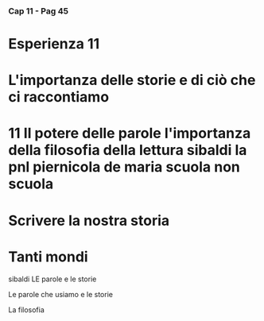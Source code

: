 ### Cap 11 - Pag 45

# Esperienza 11

# L'importanza delle storie e di ciò che ci raccontiamo

# 11 Il potere delle parole l'importanza della filosofia della lettura sibaldi la pnl piernicola de maria scuola non scuola


# Scrivere la nostra storia


# Tanti mondi
sibaldi LE parole e le storie 

Le parole che usiamo e le storie

La filosofia
<!--stackedit_data:
eyJoaXN0b3J5IjpbMTc2NzkyMzU0OV19
--> 
